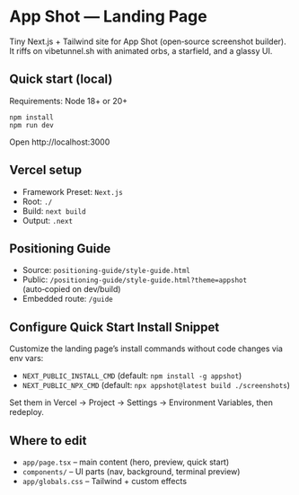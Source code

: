 # App Shot — Landing Page

Tiny Next.js + Tailwind site for App Shot (open‑source screenshot builder). It riffs on vibetunnel.sh with animated orbs, a starfield, and a glassy UI.

## Quick start (local)

Requirements: Node 18+ or 20+

```
npm install
npm run dev
```

Open http://localhost:3000

## Vercel setup

- Framework Preset: `Next.js`
- Root: `./`
- Build: `next build`
- Output: `.next`

## Positioning Guide

- Source: `positioning-guide/style-guide.html`
- Public: `/positioning-guide/style-guide.html?theme=appshot` (auto‑copied on dev/build)
- Embedded route: `/guide`

## Configure Quick Start Install Snippet

Customize the landing page’s install commands without code changes via env vars:

- `NEXT_PUBLIC_INSTALL_CMD` (default: `npm install -g appshot`)
- `NEXT_PUBLIC_NPX_CMD` (default: `npx appshot@latest build ./screenshots`)

Set them in Vercel → Project → Settings → Environment Variables, then redeploy.

## Where to edit

- `app/page.tsx` – main content (hero, preview, quick start)
- `components/` – UI parts (nav, background, terminal preview)
- `app/globals.css` – Tailwind + custom effects
